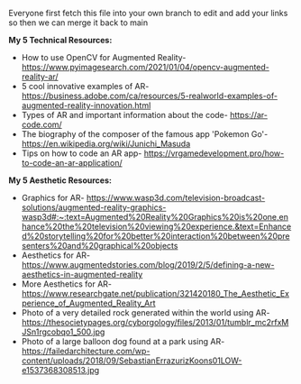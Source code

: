 Everyone first fetch this file into your own branch to edit and add your links so then we can merge it back to main

**My 5 Technical Resources:**
* How to use OpenCV for Augmented Reality- https://www.pyimagesearch.com/2021/01/04/opencv-augmented-reality-ar/ 
* 5 cool innovative examples of AR- https://business.adobe.com/ca/resources/5-realworld-examples-of-augmented-reality-innovation.html 
* Types of AR and important information about the code- https://ar-code.com/
* The biography of the composer of the famous app 'Pokemon Go'- https://en.wikipedia.org/wiki/Junichi_Masuda
* Tips on how to code an AR app- https://vrgamedevelopment.pro/how-to-code-an-ar-application/


**My 5 Aesthetic Resources:**
* Graphics for AR- https://www.wasp3d.com/television-broadcast-solutions/augmented-reality-graphics-wasp3d#:~:text=Augmented%20Reality%20Graphics%20is%20one,enhance%20the%20television%20viewing%20experience.&text=Enhanced%20storytelling%20for%20better%20interaction%20between%20presenters%20and%20graphical%20objects
* Aesthetics for AR- https://www.augmentedstories.com/blog/2019/2/5/defining-a-new-aesthetics-in-augmented-reality
* More Aesthetics for AR- https://www.researchgate.net/publication/321420180_The_Aesthetic_Experience_of_Augmented_Reality_Art
* Photo of a very detailed rock generated within the world using AR- https://thesocietypages.org/cyborgology/files/2013/01/tumblr_mc2rfxMJSn1rgcobqo1_500.jpg 
* Photo of a large balloon dog found at a park using AR- https://failedarchitecture.com/wp-content/uploads/2018/09/SebastianErrazurizKoons01LOW-e1537368308513.jpg